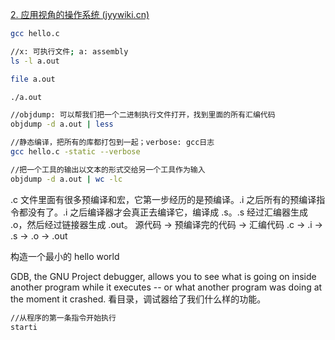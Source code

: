 [2. 应用视角的操作系统 (jyywiki.cn)](https://jyywiki.cn/OS/2023/build/lect2.ipynb)

~~~ bash
gcc hello.c

//x: 可执行文件; a: assembly
ls -l a.out

file a.out

./a.out

//objdump: 可以帮我们把一个二进制执行文件打开，找到里面的所有汇编代码
objdump -d a.out | less

//静态编译，把所有的库都打包到一起；verbose: gcc日志
gcc hello.c -static --verbose

//把一个工具的输出以文本的形式交给另一个工具作为输入
objdump -d a.out | wc -lc


~~~

.c 文件里面有很多预编译和宏，它第一步经历的是预编译。.i 之后所有的预编译指令都没有了。.i 之后编译器才会真正去编译它，编译成 .s。.s 经过汇编器生成 .o，然后经过链接器生成 .out。
源代码 -> 预编译完的代码 -> 汇编代码
.c -> .i -> .s -> .o -> .out

构造一个最小的 hello world


GDB, the GNU Project debugger, allows you to see what is going on inside another program while it executes -- or what another program was doing at the moment it crashed.
看目录，调试器给了我们什么样的功能。
~~~bash
//从程序的第一条指令开始执行
starti
